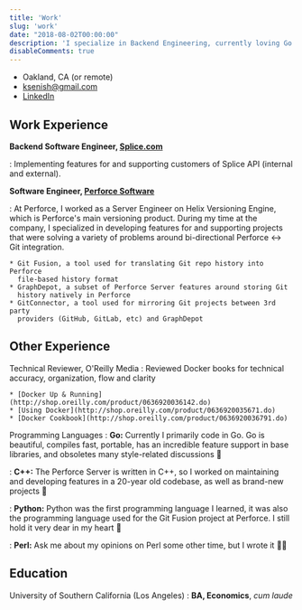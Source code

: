 ```yaml
---
title: 'Work'
slug: 'work'
date: "2018-08-02T00:00:00"
description: 'I specialize in Backend Engineering, currently loving Go.'
disableComments: true
---
```


- Oakland, CA (or remote)
- [ksenish@gmail.com](mailto:ksenish@gmail.com)
- [LinkedIn](https://www.linkedin.com/in/kseniaburlachenko/)

Work Experience
----------

**Backend Software Engineer, [Splice.com](https://splice.com/)**

:   Implementing features for and supporting customers of Splice API (internal
    and external).

**Software Engineer, [Perforce Software](https://www.perforce.com/)**

:   At Perforce, I worked as a Server Engineer on Helix Versioning Engine, which
    is Perforce's main versioning product. During my time at the company, I
    specialized in developing features for and supporting projects that were
    solving a variety of problems around bi-directional Perforce <-> Git
    integration.

    * Git Fusion, a tool used for translating Git repo history into Perforce
      file-based history format
    * GraphDepot, a subset of Perforce Server features around storing Git
      history natively in Perforce
    * GitConnector, a tool used for mirroring Git projects between 3rd party
      providers (GitHub, GitLab, etc) and GraphDepot

Other Experience
--------------------

Technical Reviewer, O'Reilly Media
:   Reviewed Docker books for technical accuracy, organization, flow and clarity

    * [Docker Up & Running](http://shop.oreilly.com/product/0636920036142.do)
    * [Using Docker](http://shop.oreilly.com/product/0636920035671.do)
    * [Docker Cookbook](http://shop.oreilly.com/product/0636920036791.do)

Programming Languages
:   **Go:** Currently I primarily code in Go. Go is beautiful, compiles
    fast, portable, has an incredible feature support in base libraries, and
    obsoletes many style-related discussions 💖

:   **C++:** The Perforce Server is written in C++, so I worked on maintaining
    and developing features in a 20-year old codebase, as well as brand-new
    projects 🤖

:   **Python:** Python was the first programming language I learned, it was also
    the programming language used for the Git Fusion project at Perforce. I
    still hold it very dear in my heart 🐍

:   **Perl:** Ask me about my opinions on Perl some other time, but I wrote it 🤷‍♀️

Education
----------

University of Southern California (Los Angeles)
:   **BA, Economics**, *cum laude*
